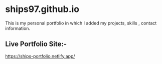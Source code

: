 # ships97.github.io
This is my personal portfolio in which I added my projects, skills , contact information.

## Live Portfolio Site:-
https://ships-portfolio.netlify.app/
